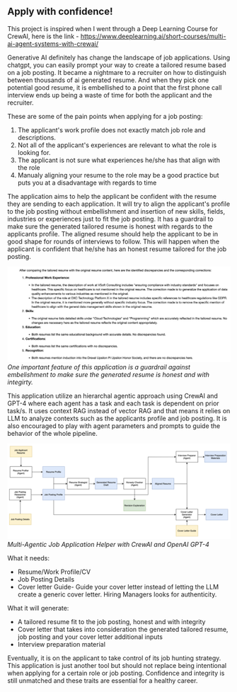 ## Apply with confidence!

This project is inspired when I went through a Deep Learning Course for CrewAI, here is the link - https://www.deeplearning.ai/short-courses/multi-ai-agent-systems-with-crewai/

Generative AI definitely has change the landscape of job applications. Using chatgpt, you can easily prompt your way to create a tailored resume based on a job posting. It became a nightmare to a recruiter on how to distinguish between thousands of ai generated resume. And when they pick one potential good resume, it is embellished to a point that the first phone call interview ends up being a waste of time for both the applicant and the recruiter. 


These are some of the pain points when applying for a job posting:
1. The applicant's work profile does not exactly match job role and descriptions.
2. Not all of the applicant's experiences are relevant to what the role is looking for.
3. The applicant is not sure what experiences he/she has that align with the role
4. Manualy aligning your resume to the role may be a good practice but puts you at a disadvantage with regards to time


The application aims to help the applicant be confident with the resume they are sending to each application.  It will try to align the applicant's profile to the job posting without embellishment and insertion of new skills, fields, industries or experiences just to fit the job posting. It has a guardrail to make sure the generated tailored resume is honest with regards to the applicants profile. The aligned resume should help the applicant to be in good shape for rounds of interviews to follow. This will happen when the applicant is confident that he/she has an honest resume tailored for the job posting.

![image info](./img/honesty_check.png)
*One important feature of this application is a guardrail against embelishment to make sure the generated resume is honest and with integirty.*


This application utilize an hierarchal agentic approach using CrewAI and GPT-4 where each agent has a task and each task is dependent on prior task/s. It uses context RAG instead of vector RAG and that means it relies on LLM to analyze contexts such as the applicants profile and job posting. It is also encouraged to play with agent parameters and prompts to guide the behavior of the whole pipeline. 

![image info](./img/multi_agent_job_helper.png)
*Multi-Agentic Job Application Helper with CrewAI and OpenAI GPT-4*



What it needs:
* Resume/Work Profile/CV
* Job Posting Details
* Cover letter Guide- Guide your cover letter instead of letting the LLM create a generic cover letter. Hiring Managers looks for authenticity.

What it will generate:
* A tailored resume fit to the job posting, honest and with integrity
* Cover letter that takes into consideration the generated tailored resume, job posting and your cover letter additional inputs
* Interview preparation material

Eventually, it is on the applicant to take control of its job hunting strategy. This application is just another tool but should not replace being intentional when applying for a certain role or job posting.
Confidence and integrity is still unmatched and these traits are essential for a healthy career.